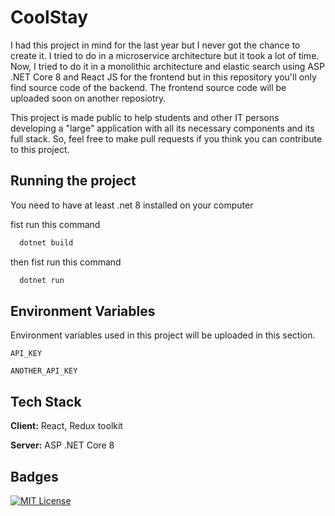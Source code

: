 
# CoolStay

I had this project in mind for the last year but I never got the chance to create it. I tried to do in a microservice architecture but it took a lot of time. Now, I tried to do it in a monolithic architecture and elastic search using ASP .NET Core 8 and React JS for the frontend but in this repository you'll only find source code of the backend. The frontend source code will be uploaded soon on another reposiotry. 


This project is made public to help students and other IT persons  developing a "large" application with all its necessary components and its full stack. So, feel free to make pull requests if you think you can contribute to this project.




## Running the project

You need to have at least .net 8 installed on your computer

fist run this command 
```bash
  dotnet build

```
then
fist run this command 
```bash
  dotnet run

```

## Environment Variables

Environment variables used in this project will be uploaded in this section.

`API_KEY`

`ANOTHER_API_KEY`


## Tech Stack

**Client:** React, Redux toolkit

**Server:** ASP .NET Core 8


## Badges


[![MIT License](https://img.shields.io/badge/License-MIT-green.svg)](https://choosealicense.com/licenses/mit/)


